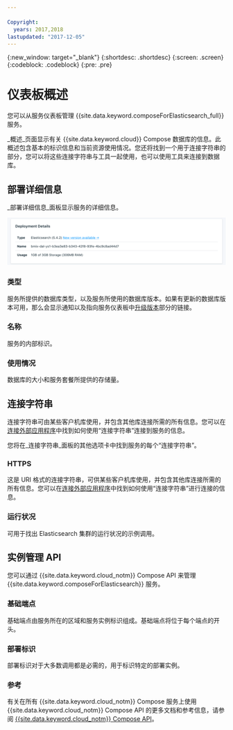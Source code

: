 ```yaml
---

Copyright:
  years: 2017,2018
lastupdated: "2017-12-05"
---
```


{:new_window: target="_blank"}
{:shortdesc: .shortdesc}
{:screen: .screen}
{:codeblock: .codeblock}
{:pre: .pre}

# 仪表板概述

您可以从服务仪表板管理 {{site.data.keyword.composeForElasticsearch_full}} 服务。

_概述_页面显示有关 {{site.data.keyword.cloud}} Compose 数据库的信息。此概述包含基本的标识信息和当前资源使用情况。您还将找到一个用于连接字符串的部分，您可以将这些连接字符串与工具一起使用，也可以使用工具来连接到数据库。

## 部署详细信息

_部署详细信息_面板显示服务的详细信息。

![部署详细信息](./images/elastic_search-deployment-details.png "“部署详细信息”面板的视图")

### 类型

服务所提供的数据库类型，以及服务所使用的数据库版本。如果有更新的数据库版本可用，那么会显示通知以及指向服务仪表板中[升级版本](/docs/services/ComposeForElasticsearch/dashboard-settings.html#upgrade-version)部分的链接。

### 名称

服务的内部标识。

### 使用情况

数据库的大小和服务套餐所提供的存储量。


## 连接字符串

连接字符串可由某些客户机库使用，并包含其他库连接所需的所有信息。您可以在[连接外部应用程序](/docs/services/ComposeForElasticsearch/connecting-external.html)中找到如何使用“连接字符串”连接到服务的信息。

您将在_连接字符串_面板的其他选项卡中找到服务的每个“连接字符串”。

### HTTPS

这是 URI 格式的连接字符串，可供某些客户机库使用，并包含其他库连接所需的所有信息。您可以在[连接外部应用程序](/docs/services/ComposeForElasticsearch/connecting-external.html)中找到如何使用“连接字符串”进行连接的信息。

### 运行状况

可用于找出 Elasticsearch 集群的运行状况的示例调用。

## 实例管理 API

您可以通过 {{site.data.keyword.cloud_notm}} Compose API 来管理 {{site.data.keyword.composeForElasticsearch}} 服务。

### 基础端点

基础端点由服务所在的区域和服务实例标识组成。基础端点将位于每个端点的开头。

### 部署标识

部署标识对于大多数调用都是必需的，用于标识特定的部署实例。

### 参考

有关在所有 {{site.data.keyword.cloud_notm}} Compose 服务上使用 {{site.data.keyword.cloud_notm}} Compose API 的更多文档和参考信息，请参阅 [{{site.data.keyword.cloud_notm}} Compose API](https://www.compose.com/articles/the-ibm-cloud-compose-api/)。
